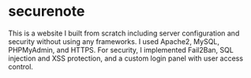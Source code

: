 # securenote
This is a website I built from scratch including server configuration and security without using any frameworks. I used Apache2, MySQL, PHPMyAdmin, and HTTPS. For security, I implemented Fail2Ban, SQL injection and XSS protection, and a custom login panel with user access control.
